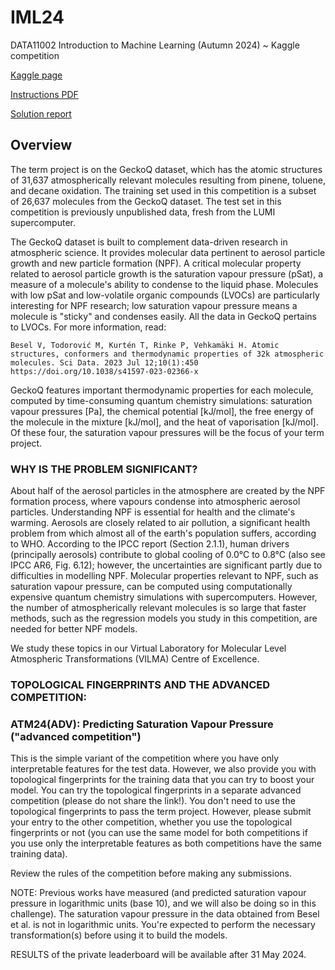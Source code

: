 # IML24
DATA11002 Introduction to Machine Learning (Autumn 2024) ~ Kaggle competition

[Kaggle page](https://www.kaggle.com/competitions/iml24-term-project)

[Instructions PDF](https://github.com/JuusoSaavalainen/IML24/blob/main/term_project_instructions.pdf)

[Solution report](https://github.com/JuusoSaavalainen/IML24/blob/main/reports/final_report_group74.pdf)

## Overview

The term project is on the GeckoQ dataset, which has the atomic structures of 31,637 atmospherically relevant molecules resulting from pinene, toluene, and decane oxidation. The training set used in this competition is a subset of 26,637 molecules from the GeckoQ dataset. The test set in this competition is previously unpublished data, fresh from the LUMI supercomputer.

The GeckoQ dataset is built to complement data-driven research in atmospheric science. It provides molecular data pertinent to aerosol particle growth and new particle formation (NPF). A critical molecular property related to aerosol particle growth is the saturation vapour pressure (pSat), a measure of a molecule's ability to condense to the liquid phase. Molecules with low pSat and low-volatile organic compounds (LVOCs) are particularly interesting for NPF research; low saturation vapour pressure means a molecule is "sticky" and condenses easily. All the data in GeckoQ pertains to LVOCs. For more information, read:

    Besel V, Todorović M, Kurtén T, Rinke P, Vehkamäki H. Atomic structures, conformers and thermodynamic properties of 32k atmospheric molecules. Sci Data. 2023 Jul 12;10(1):450 https://doi.org/10.1038/s41597-023-02366-x

GeckoQ features important thermodynamic properties for each molecule, computed by time-consuming quantum chemistry simulations: saturation vapour pressures [Pa], the chemical potential [kJ/mol], the free energy of the molecule in the mixture [kJ/mol], and the heat of vaporisation [kJ/mol]. Of these four, the saturation vapour pressures will be the focus of your term project.

### WHY IS THE PROBLEM SIGNIFICANT?
About half of the aerosol particles in the atmosphere are created by the NPF formation process, where vapours condense into atmospheric aerosol particles. Understanding NPF is essential for health and the climate's warming. Aerosols are closely related to air pollution, a significant health problem from which almost all of the earth's population suffers, according to WHO. According to the IPCC report (Section 2.1.1), human drivers (principally aerosols) contribute to global cooling of 0.0°C to 0.8°C (also see IPCC AR6, Fig. 6.12); however, the uncertainties are significant partly due to difficulties in modelling NPF. Molecular properties relevant to NPF, such as saturation vapour pressure, can be computed using computationally expensive quantum chemistry simulations with supercomputers. However, the number of atmospherically relevant molecules is so large that faster methods, such as the regression models you study in this competition, are needed for better NPF models.

We study these topics in our Virtual Laboratory for Molecular Level Atmospheric Transformations (VILMA) Centre of Excellence.

### TOPOLOGICAL FINGERPRINTS AND THE ADVANCED COMPETITION:

### ATM24(ADV): Predicting Saturation Vapour Pressure ("advanced competition")

This is the simple variant of the competition where you have only interpretable features for the test data. However, we also provide you with topological fingerprints for the training data that you can try to boost your model. You can try the topological fingerprints in a separate advanced competition (please do not share the link!). You don't need to use the topological fingerprints to pass the term project. However, please submit your entry to the other competition, whether you use the topological fingerprints or not (you can use the same model for both competitions if you use only the interpretable features as both competitions have the same training data).

Review the rules of the competition before making any submissions.

NOTE: Previous works have measured (and predicted saturation vapour pressure in logarithmic units (base 10), and we will also be doing so in this challenge). The saturation vapour pressure in the data obtained from Besel et al. is not in logarithmic units. You're expected to perform the necessary transformation(s) before using it to build the models.

RESULTS of the private leaderboard will be available after 31 May 2024.
